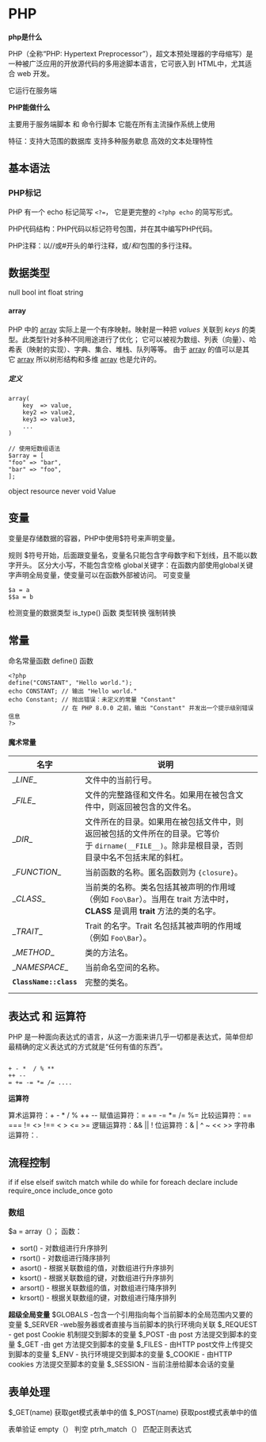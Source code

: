 <!--
 * @Author: 崩布猪
 * @Date: 2024-05-28 14:08:30
 * @LastEditors: 崩布猪
 * @LastEditTime: 2024-05-30 10:14:53
 * @FilePath: \CS\web\PHP.md
 * @Description: 
 * 
-->
# PHP 

**php是什么**

PHP（全称“PHP: Hypertext Preprocessor”），超文本预处理器的字母缩写）是一种被广泛应用的开放源代码的多用途脚本语言，它可嵌入到 HTML中，尤其适合 web 开发。

它运行在服务端

**PHP能做什么**

主要用于服务端脚本 和 命令行脚本
它能在所有主流操作系统上使用

特征：支持大范围的数据库
      支持多种服务歇息
      高效的文本处理特性

## 基本语法

### PHP标记
PHP 有一个 echo 标记简写 `<?=`， 它是更完整的 `<?php echo` 的简写形式。

PHP代码结构：PHP代码以<?php和?>标记符号包围，并在其中编写PHP代码。

PHP注释：以//或#开头的单行注释，或/*和*/包围的多行注释。

## 数据类型
null
bool
int
float
string

#### **array**
PHP 中的 [array](https://www.php.net/manual/zh/language.types.array.php) 实际上是一个有序映射。映射是一种把 _values_ 关联到 _keys_ 的类型。此类型针对多种不同用途进行了优化； 它可以被视为数组、列表（向量）、哈希表（映射的实现）、字典、集合、堆栈、队列等等。 由于 [array](https://www.php.net/manual/zh/language.types.array.php) 的值可以是其它 [array](https://www.php.net/manual/zh/language.types.array.php) 所以树形结构和多维 [array](https://www.php.net/manual/zh/language.types.array.php) 也是允许的。
##### 定义
```
array(
    key  => value,
    key2 => value2,
    key3 => value3,
    ...
)

// 使用短数组语法  
$array = [  
"foo" => "bar",  
"bar" => "foo",  
];
```
object
resource
never
void
Value

## 变量

变量是存储数据的容器，PHP中使用$符号来声明变量。

规则
$符号开始，后面跟变量名，变量名只能包含字母数字和下划线，且不能以数字开头。
区分大小写，不能包含空格
global关键字：在函数内部使用global关键字声明全局变量，使变量可以在函数外部被访问。
可变变量
```
$a = a
$$a = b

```
  

检测变量的数据类型 is_type() 函数
类型转换 强制转换

## **常量**
命名常量函数 define() 函数
```
<?php
define("CONSTANT", "Hello world.");
echo CONSTANT; // 输出 "Hello world."
echo Constant; // 抛出错误：未定义的常量 "Constant"
               // 在 PHP 8.0.0 之前，输出 "Constant" 并发出一个提示级别错误信息
?>

```

#### 魔术常量

| 名字                     | 说明                                                                                |     |
| ---------------------- | --------------------------------------------------------------------------------- | --- |
| \__LINE__              | 文件中的当前行号。                                                                         |     |
| \__FILE__              | 文件的完整路径和文件名。如果用在被包含文件中，则返回被包含的文件名。                                                |     |
| \__DIR__               | 文件所在的目录。如果用在被包括文件中，则返回被包括的文件所在的目录。它等价于 `dirname(__FILE__)`。除非是根目录，否则目录中名不包括末尾的斜杠。 |     |
| \__FUNCTION__          | 当前函数的名称。匿名函数则为 `{closure}`。                                                       |     |
| \__CLASS__             | 当前类的名称。类名包括其被声明的作用域（例如 `Foo\Bar`）。当用在 trait 方法中时，__CLASS__ 是调用 **trait** 方法的类的名字。     |     |
| \__TRAIT__             | Trait 的名字。Trait 名包括其被声明的作用域（例如 `Foo\Bar`）。                                        |     |
| \__METHOD__            | 类的方法名。                                                                            |     |
| \__NAMESPACE__         | 当前命名空间的名称。                                                                        |     |
| **`ClassName::class`** | 完整的类名。                                                                            |     |
|                        |                                                                                   |     |

## 表达式 和 运算符
PHP 是一种面向表达式的语言，从这一方面来讲几乎一切都是表达式，简单但却最精确的定义表达式的方式就是“任何有值的东西”。

```

+ - *  / % **
++ --
= += -= *= /= ....

```


**运算符**

算术运算符：+ - * / % ++ --
赋值运算符：= += -= *= /= %=
比较运算符：== === != <> !== < > <= >=
逻辑运算符：&& || !
位运算符：& | ^ ~ << >>
字符串运算符：.

## **流程控制** 
if 
if else 
elseif
switch
match
while
do while
for
foreach
declare
include
require_once
include_once
goto




### **数组**
$a = array（）；
函数：
- sort() - 对数组进行升序排列
- rsort() - 对数组进行降序排列
- asort() - 根据关联数组的值，对数组进行升序排列
- ksort() - 根据关联数组的键，对数组进行升序排列
- arsort() - 根据关联数组的值，对数组进行降序排列
- krsort() - 根据关联数组的键，对数组进行降序排列

**超级全局变量**
$GLOBALS  -包含一个引用指向每个当前脚本的全局范围内又要的变量
$_SERVER -web服务器或者直接与当前脚本的执行环境向关联
$_REQUEST - get post Cookie 机制提交到脚本的变量
$_POST  -由 post 方法提交到脚本的变量
$_GET   -由 get 方法提交到脚本的变量
$_FILES - 由HTTP post文件上传提交到脚本的变量
$_ENV - 执行环境提交到脚本的变量
$_COOKIE - 由HTTP cookies 方法提交至脚本的变量
$_SESSION - 当前注册给脚本会话的变量
## 表单处理
$\_GET(name) 获取get模式表单中的值
$\_POST(name) 获取post模式表单中的值

表单验证
empty（） 判空
ptrh_match（） 匹配正则表达式
